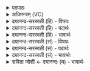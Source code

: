 <details><summary>पदपाठः</summary>

आ। तु। नः॒। इ॒न्द्र॒। वृ॒त्र॒ह॒न्निति॑ वृत्रऽहन्। अ॒स्माक॑म्। अ॒र्द्धम्। आ। ग॒हि॒। म॒हान्। म॒हीभिः॑। ऊ॒तिभि॒रित्यू॒तिऽभिः॑। ६५।
</details>

<details><summary>अधिमन्त्रम् (VC)</summary>

- इन्द्रो देवता
- वामदेव ऋषिः
- गायत्री
- षड्जः
</details>

<details><summary>दयानन्द-सरस्वती (हि) - विषयः</summary>

फिर उसी विषय को अगले मन्त्र में कहा है ॥
</details>

<details><summary>दयानन्द-सरस्वती (हि) - पदार्थः</summary>

पदार्थान्वयभाषाः -  हे (वृत्रहन्) शत्रुओं के विनाशक (इन्द्र) उत्तम ऐश्वर्यवाले राजन् ! आप (अस्माकम्) हम लोगों की (अर्द्धम्) वृद्धि उन्नति को (आ, गहि) अच्छे प्रकार प्राप्त हूजिये और (महान्) अत्यन्त पूजनीय हुए (महीभिः) बड़ी (ऊतिभिः) रक्षादि क्रियाओं से (नः) हमको (तु, आ, दधनत्) शीघ्र अच्छे प्रकार पुष्ट कीजिये ॥६५ ॥
</details>

<details><summary>दयानन्द-सरस्वती (हि) - भावार्थः</summary>

भावार्थभाषाः -  इस मन्त्र में पूर्व मन्त्र से (दधनत्) इस पद की अनुवृति आती है। हे राजन् ! जैसे आप हमारे रक्षक और वर्द्धक हैं, वैसे हम लोग भी आपको बढ़ावें, सब हम लोग प्रीति से मिल के दुष्टों को निवृत्त करके श्रेष्ठों को धनाढ्य करें ॥६५ ॥
</details>

<details><summary>दयानन्द-सरस्वती (सं) - विषयः</summary>

पुनस्तमेव विषयमाह ॥
</details>

<details><summary>दयानन्द-सरस्वती (सं) - पदार्थः</summary>

पदार्थान्वयभाषाः -  हे वृत्रहन्निन्द्र ! त्वमस्माकमर्द्धमागहि महान् सन्महीभिरूतिभिर्नोऽस्मान् त्वाऽऽदधनत् ॥६५ ॥
</details>

<details><summary>दयानन्द-सरस्वती (सं) - भावार्थः</summary>

भावार्थभाषाः -  अत्र पूर्वस्मान्मन्त्राद् दधनदिति पदमनुवर्तते। हे राजन् ! यथा भवानस्माकं रक्षकोऽस्ति, तथा वयमपि भवन्तं वर्द्धयेम्। सर्वे वयं प्रीत्या मिलित्वा दुष्टान् निवार्य्य श्रेष्ठान् धनाढ्यान् कुर्य्याम ॥६५ ॥
</details>

<details><summary>सविता जोशी ← दयानन्दः (म) - भावार्थः</summary>

भावार्थभाषाः -  या मंत्राच्या पूर्वीच्या मंत्रातून (दधनत्) या पदाची अनुवृत्ती झालेली आहे. हे राजा ! तू जसा आमचा रक्षक व वर्धक आहेस तसे आम्ही लोकांनीही तुला उन्नत करावे. आम्ही सर्वांनी मिळून मिसळून वागावे. दुष्टांचे निर्दालन करावे व श्रेष्ठांना उन्नत करावे.
</details>